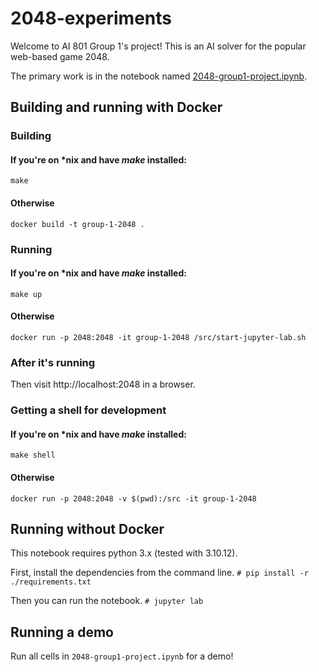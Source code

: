 # 2048-experiments

Welcome to AI 801 Group 1's project! This is an AI solver for the popular web-based game 2048.

The primary work is in the notebook named [2048-group1-project.ipynb](2048-group1-project.ipynb). 

## Building and running with Docker

### Building
#### If you're on *nix and have *make* installed:
`make`

#### Otherwise
`docker build -t group-1-2048 .`

### Running
#### If you're on *nix and have *make* installed:
`make up`
#### Otherwise
`docker run -p 2048:2048 -it group-1-2048 /src/start-jupyter-lab.sh`
### After it's running
Then visit http://localhost:2048 in a browser.

### Getting a shell for development
#### If you're on *nix and have *make* installed:
`make shell`
#### Otherwise
`docker run -p 2048:2048 -v $(pwd):/src -it group-1-2048`

## Running without Docker

This notebook requires python 3.x (tested with 3.10.12).

First, install the dependencies from the command line.
`# pip install -r ./requirements.txt`

Then you can run the notebook.
`# jupyter lab`

## Running a demo

Run all cells in `2048-group1-project.ipynb` for a demo!
